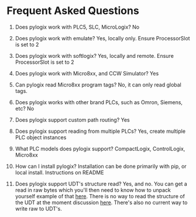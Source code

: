 # Frequent Asked Questions

1. Does pylogix work with PLC5, SLC, MicroLogix?
   No

2. Does pylogix work with emulate? Yes, locally only. Ensure ProcessorSlot is set to 2

3. Does pylogix work with softlogix? Yes, locally and remote. Ensure ProcessorSlot is set to 2

4. Does pylogix work with Micro8xx, and CCW Simulator? Yes

5. Can pylogix read Micro8xx program tags? No, it can only read global tags.

6. Does pylogix works with other brand PLCs, such as Omron, Siemens, etc? No

7. Does pylogix support custom path routing? Yes

8. Does pylogix support reading from multiple PLCs? Yes, create multiple PLC object instances

9. What PLC models does pylogix support? CompactLogix, ControlLogix, Micro8xx

10. How can I install pylogix? Installation can be done primarily with pip, or local install. Instructions on README

11. Does pylogix support UDT's structure read? Yes, and no. You can get a read in raw bytes which you'll then need to know how to unpack yourself example of that [here](https://github.com/dmroeder/pylogix/blob/master/examples/40_read_timer.py). There is no way to read the structure of the UDT at the moment discussion [here](https://github.com/dmroeder/pylogix/issues/67). There's also no current way to write raw to UDT's.
